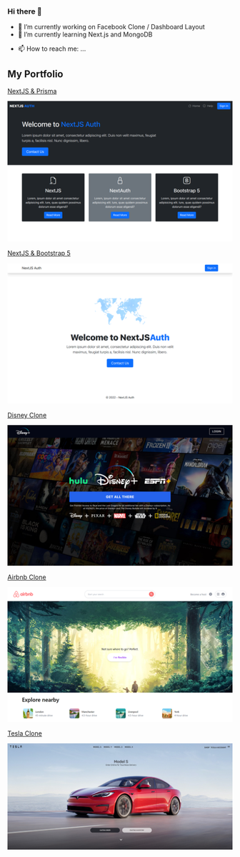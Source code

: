 ### Hi there 👋

- 🔭 I’m currently working on Facebook Clone / Dashboard Layout
- 🌱 I’m currently learning Next.js and MongoDB
<!-- - 👯 I’m looking to collaborate on ...
- 🤔 I’m looking for help with ...
- 💬 Ask me about ...
-->
- 📫 How to reach me: ...
<!-- 
- 😄 Pronouns: ...
- ⚡ Fun fact: ...
-->

## My Portfolio

[NextJS & Prisma](https://nextjs-prisma-bootstrap.vercel.app/)

![Home Page](/screenshots/nextjs-prisma.png "Home Page")

[NextJS & Bootstrap 5](https://nextjs-bootstrap-indol.vercel.app/)

![Home Page](/screenshots/nextjs-auth.png "Home Page")

[Disney Clone](https://disneyplus-clone-puce.vercel.app/)

![Home Page](/screenshots/disneyplus-clone.png "Home Page")

[Airbnb Clone](https://nextjs-airbnb-clone-lyart.vercel.app/)

![Home Page](/screenshots/Airbnb-Clone.PNG "Home Page")

[Tesla Clone](https://affectionate-shirley-9321ea.netlify.app/)

![Home Page](/screenshots/Tesla-Clone.png "Home Page")
